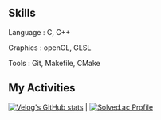 ## Skills

Language : C, C++

Graphics : openGL, GLSL

Tools : Git, Makefile, CMake



## My Activities
[![Velog's GitHub stats](https://velog-readme-stats.vercel.app/api?name=sihkang)](https://velog.io/@sihkang/posts) | [![Solved.ac Profile](http://mazassumnida.wtf/api/v2/generate_badge?boj=sihkang)](https://solved.ac/sihkang)
